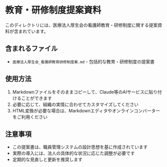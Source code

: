 # 教育・研修制度提案資料

このディレクトリには、医療法人厚生会の看護師教育・研修制度に関する提案資料が含まれています。

## 含まれるファイル

- `医療法人厚生会_看護師教育研修制度案.md` - 包括的な教育・研修制度の提案書

## 使用方法

1. Markdownファイルをそのままコピーして、Claude等のAIサービスに貼り付けることができます
2. 必要に応じて、組織の実情に合わせてカスタマイズしてください
3. HTML変換が必要な場合は、Markdownエディタやオンラインコンバーターをご利用ください

## 注意事項

- この提案書は、職員管理システムの設計思想を基に作成されています
- 実際の導入には、法人の具体的な状況に応じた調整が必要です
- 定期的な見直しと更新を推奨します